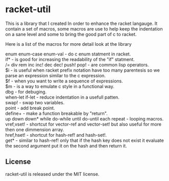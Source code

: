 racket-util
=========================

This is a library that I created In order to
enhance the racket langauge.
It contain a set of macros, some macros are use
to help keep the indentation on a sane level and
some to bring the good part of c to racket.

Here is a list of the macros for more detail
look at the library

enum enum-case enum-val - do c enum statment in racket.  
if* - is good for increasing the readability of the "if" statment.  
/= div rem inc inc! dec dec! push! pop! - are common lisp operators.  
$i - is useful when racket prefix notation have too many parentesis
so we parse an expression similar to the c expression.  
$f - when you want to write a sequence of expressions.  
$m - is a way to emulate c style in a functional way.  
dbg - for debuging.  
when-let if-let - reduce indentation in a usefull patten.  
swap! - swap two variables.  
point - add break point.  
define+ - make a function breakable by "return".  
up down down* while do-while until do-until each repeat - looping macros.
vref,vset! - shortcut for vector-ref and vector-set! but also useful for more then one dimmension array.   
href,hset! - shortcut for hash-ref! and hash-set!.   
get* - similar to hash-ref! only that if the hash key does not exist it evaluate the second argument put it on the hash and then return it.

License
-------
racket-util is released under the MIT license.
